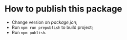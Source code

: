 # How to publish this package

- Change version on _package.jon_;
- Run `npm run prepublish` to build project;
- Run `npm publish`.
